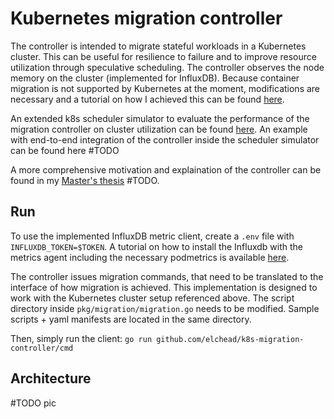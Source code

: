 # Kubernetes migration controller

The controller is intended to migrate stateful workloads in a Kubernetes cluster. This can be useful for resilience to failure and to improve resource utilization through speculative scheduling.
The controller observes the node memory on the cluster (implemented for InfluxDB).
Because container migration is not supported by Kubernetes at the moment, modifications are necessary and a tutorial on how I achieved this can be found [here](https://astobbe.me/posts/pod-migration/).

An extended k8s scheduler simulator to evaluate the performance of the migration controller on cluster utilization can be found [here](https://github.com/elchead/k8s-cluster-simulator).
An example with end-to-end integration of the controller inside the scheduler simulator can be found here #TODO

A more comprehensive motivation and explaination of the controller can be found in my [Master's thesis]() #TODO.

## Run

To use the implemented InfluxDB metric client, create a `.env` file with `INFLUXDB_TOKEN=$TOKEN`. A tutorial on how to install the Influxdb with the metrics agent including the necessary podmetrics is available [here](https://astobbe.me/posts/k8s-monitoring-with-influx-telegraf/).

The controller issues migration commands, that need to be translated to the interface of how migration is achieved. This implementation is designed to work with the Kubernetes cluster setup referenced above.
The script directory inside `pkg/migration/migration.go` needs to be modified. Sample scripts + yaml manifests are located in the same directory.

Then, simply run the client:
`go run github.com/elchead/k8s-migration-controller/cmd`

## Architecture

#TODO pic
